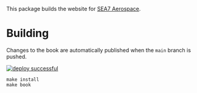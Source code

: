 This package builds the website for [SEA7 Aerospace](https://sea7aero.space/).

# Building

Changes to the book are automatically published when the `main` branch is pushed.

[![deploy successful](https://github.com/sea7aero/sea7aero.github.io/actions/workflows/publish-book.yml/badge.svg)](https://github.com/sea7aero/sea7aero.github.io/actions/workflows/publish-book.yml)

```
make install
make book
```

